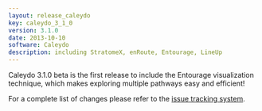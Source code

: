 ```yaml
---
layout: release_caleydo
key: caleydo_3_1_0
version: 3.1.0
date: 2013-10-10
software: Caleydo
description: including StratomeX, enRoute, Entourage, LineUp
---
```


Caleydo 3.1.0 beta is the first release to include the Entourage visualization technique, which makes exploring multiple pathways easy and efficient!

For a complete list of changes please refer to the [issue tracking system](https://github.com/Caleydo/caleydo/issues?milestone=35&page=1&state=closed).
